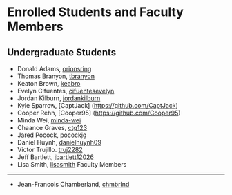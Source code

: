 Enrolled Students and Faculty Members
=====================================


Undergraduate Students
----------------------
* Donald Adams, [orionsring](https://github.com/orionsring)
* Thomas Branyon, [tbranyon](https://github.com/tbranyon)
* Keaton Brown, [keabro](https://github.com/keabro)
* Evelyn Cifuentes, [cifuentesevelyn](https://github.com/cifuentesevelyn)
* Jordan Kilburn, [jordankilburn](https://github.com/jordankilburn)
* Kyle Sparrow, [CaptJack] (https://github.com/CaptJack)
* Cooper Rehn, [Cooper95] (https://github.com/Cooper95)
* Minda Wei, [minda-wei](https://github.com/minda-wei)
* Chaance Graves, [ctg123](https://github.com/ctg123)
* Jared Pocock, [pocockjg](https://github.com/pocockjg)
* Daniel Huynh, [danielhuynh09](https://github.com/danielhuynh09)
* Victor Trujillo. [truj2282](https://github.com/truj2282)
* Jeff Bartlett, [jbartlett12026](https://github.com/jbartlett12026)
* Lisa Smith, [lisasmith](https://github.com/lisamsmith)
Faculty Members
---------------

* Jean-Francois Chamberland, [chmbrlnd](https://github.com/chmbrlnd)

